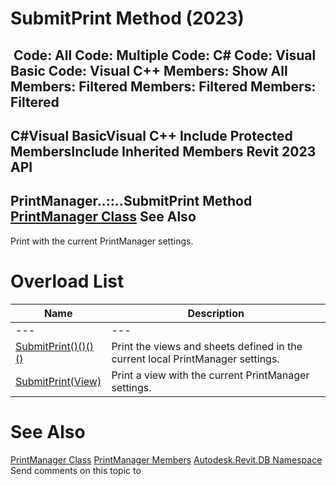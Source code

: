 # SubmitPrint Method (2023)

﻿
 Code: All Code: Multiple Code: C# Code: Visual Basic Code: Visual C++  Members: Show All Members: Filtered Members: Filtered Members: Filtered   
---  
C#Visual BasicVisual C++
Include Protected MembersInclude Inherited Members
Revit 2023 API  
---  
PrintManager..::..SubmitPrint Method   
[PrintManager Class](29599e18-cad8-813e-dc6e-04350fe37944.md "PrintManager Class") See Also  
---  
Print with the current PrintManager settings.
# Overload List
| Name | Description |
| --- | --- |
| --- | --- | --- |
| [SubmitPrint()()()()](0c9524b7-33b5-8c76-2843-c7024f03e4d7.md "SubmitPrint Method") | Print the views and sheets defined in the current local PrintManager settings. |
| [SubmitPrint(View)](b3ce6806-a94a-6646-a93d-b1298901aac5.md "SubmitPrint Method \(View\)") | Print a view with the current PrintManager settings. |

# See Also
[PrintManager Class](29599e18-cad8-813e-dc6e-04350fe37944.md "PrintManager Class")
[PrintManager Members](81f215a5-8124-ebfc-c637-463f46f80937.md "PrintManager Members")
[Autodesk.Revit.DB Namespace](87546ba7-461b-c646-cbb1-2cb8f5bff8b2.md "Autodesk.Revit.DB Namespace")
Send comments on this topic to 